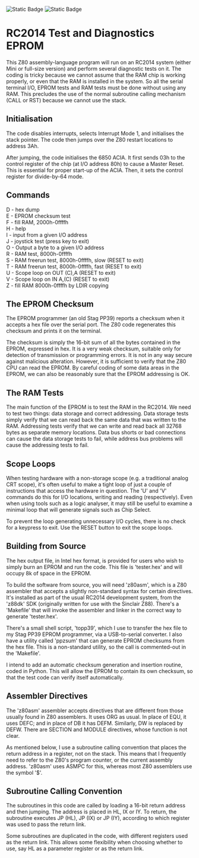 ![Static Badge](https://img.shields.io/badge/CPU-Z80-green "CPU:Z80")
![Static Badge](https://img.shields.io/badge/BOARD-RC2014-green "BOARD:RC2014")

# RC2014 Test and Diagnostics EPROM #

This Z80 assembly-language program will run on an RC2014 system
(either Mini or full-size version) and perform several diagnostic tests
on it.
The coding is tricky because we cannot assume that the RAM chip is
working properly, or even that the RAM is installed in the system.
So all the serial terminal I/O, EPROM tests and RAM tests must be
done without using any RAM.
This precludes the use of the normal subroutine calling mechanism
(CALL or RST) because we cannot use the stack.

## Initialisation ##

The code disables interrupts, selects Interrupt Mode 1, and
initialises the stack pointer.
The code then jumps over the Z80 restart locations to address 3Ah.

After jumping, the code initialises the 6850 ACIA.
It first sends 03h to the control register of the chip (at I/O address
80h) to cause a Master Reset.
This is essential for proper start-up of the ACIA.
Then, it sets the control register for divide-by-64 mode.

## Commands ##

D - hex dump<br>
E - EPROM checksum test<br>
F - fill RAM, 2000h-0ffffh<br>
H - help<br>
I - input from a given I/O address<br>
J - joystick test (press key to exit)<br>
O - Output a byte to a given I/O address<br>
R - RAM test, 8000h-0ffffh<br>
S - RAM freerun test, 8000h-0ffffh, slow (RESET to exit)<br>
T - RAM freerun test, 8000h-0ffffh, fast (RESET to exit)<br>
U - Scope loop on OUT (C),A (RESET to exit)<br>
V - Scope loop on IN A,(C) (RESET to exit)<br>
Z - fill RAM 8000h-0ffffh by LDIR copying<br>

## The EPROM Checksum ##

The EPROM programmer (an old Stag PP39) reports a checksum when
it accepts a hex file over the serial port.
The Z80 code regenerates this checksum and prints it on the terminal.

The checksum is simply the 16-bit sum of all the bytes contained in the
EPROM, expressed in hex.
It is a very weak checksum, suitable only for detection of transmission
or programming errors.
It is not in any way secure against malicious alteration.
However, it is sufficient to verify that the Z80 CPU can read the EPROM.
By careful coding of some data areas in the EPROM, we can also be
reasonably sure that the EPROM addressing is OK.

## The RAM Tests ##

The main function of the EPROM is to test the RAM in the RC2014.
We need to test two things: data storage and correct addressing.
Data storage tests simply verify that we can read back the same data that
was written to the RAM.
Addressing tests verify that we can write and read back all 32768 bytes
as separate memory locations.
Data bus shorts or bad connections can cause the data storage tests
to fail, while address bus problems will cause the addressing tests to
fail.

## Scope Loops ##

When testing hardware with a non-storage scope
(e.g. a traditional analog CRT scope),
it's often useful to make a tight loop of just a couple of instructions
that access the hardware in question.
The 'U' and 'V' commands do this for I/O locations,
writing and reading (respectively).
Even when using tools such as a logic analyser, it may still be useful
to examine a minimal loop that will generate signals such as Chip Select.

To prevent the loop generating unnecessary I/O cycles,
there is no check for a keypress to exit.
Use the RESET button to exit the scope loops.

## Building from Source ##

The hex output file, in Intel hex format, is provided for users who
wish to simply burn an EPROM and run the code.
This file is 'tester.hex' and will occupy 8k of space in the EPROM.

To build the software from source, you will need 'z80asm',
which is a Z80 assembler that accepts a slightly non-standard syntax
for certain directives.
It's installed as part of the usual RC2014 development system,
from the 'z88dk' SDK (originally written for use with the Sinclair Z88).
There's a 'Makefile' that will invoke the assembler and linker in the
correct way to generate 'tester.hex'.

There's a small shell script, 'topp39',
which I use to transfer the hex file
to my Stag PP39 EPROM programmer, via a USB-to-serial converter.
I also have a utility called 'ppzsum' that can generate EPROM checksums
from the hex file.
This is a non-standard utility,
so the call is commented-out in the 'Makefile'.

I intend to add an automatic checksum generation and insertion routine,
coded in Python.
This will allow the EPROM to contain its own checksum, so that the
test code can verify itself automatically.

## Assembler Directives ##

The 'z80asm' assembler accepts directives that are different from those
usually found in Z80 assemblers.
It uses ORG as usual.
In place of EQU, it uses DEFC; and in place of DB it has DEFM.
Similarly, DW is replaced by DEFW.
There are SECTION and MODULE directives, whose function is not clear.

As mentioned below, I use a subroutine calling convention that places
the return address in a register, not on the stack.
This means that I frequently need to refer to the Z80's program counter,
or the current assembly address.
'z80asm' uses ASMPC for this, whereas most Z80 assemblers use the
symbol '$'.

## Subroutine Calling Convention ##

The subroutines in this code are called by loading a 16-bit return
address and then jumping.
The address is placed in HL, IX or IY.
To return, the subroutine executes JP (HL), JP (IX) or JP (IY),
according to which register was used to pass the return link.

Some subroutines are duplicated in the code,
with different registers used as the return link.
This allows some flexibility when choosing whether to use, say HL as a
parameter register or as the return link.

